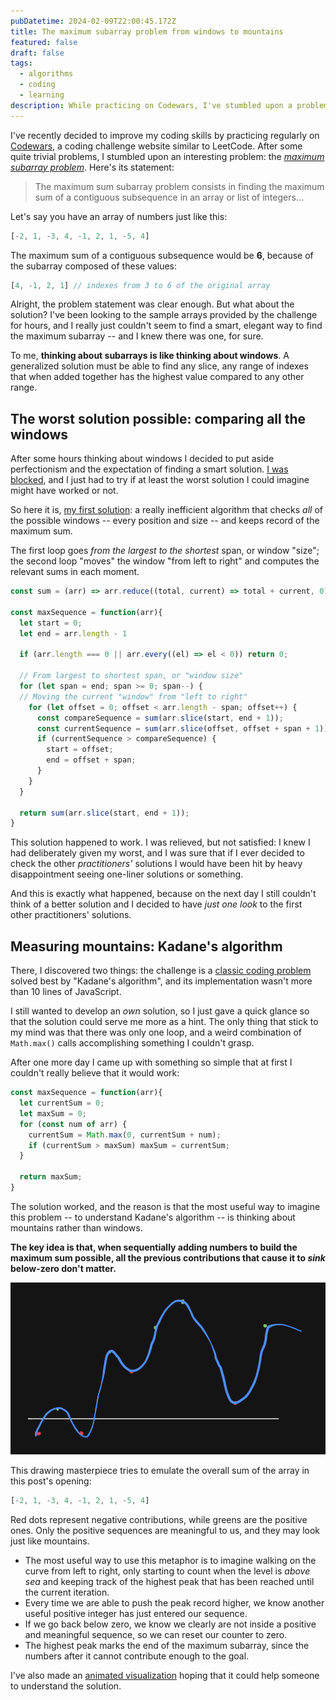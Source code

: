 ```yaml
---
pubDatetime: 2024-02-09T22:00:45.172Z
title: The maximum subarray problem from windows to mountains
featured: false
draft: false
tags:
  - algorithms
  - coding
  - learning
description: While practicing on Codewars, I've stumbled upon a problem that had me thinking for days. From the first-attempt, ridiculously inefficient solution up to "discovering" Kadane's algorithm, the maximum subarray problem has been one of the funniest challenges I've encountered so far.
---
```


I've recently decided to improve my coding skills by practicing regularly on [Codewars](https://www.codewars.com/), a coding challenge website similar to LeetCode. After some quite trivial problems, I stumbled upon an interesting problem: the [*maximum subarray problem*](https://www.codewars.com/kata/54521e9ec8e60bc4de000d6c). Here's its statement:

> The maximum sum subarray problem consists in finding the maximum sum of a contiguous subsequence in an array or list of integers...

Let's say you have an array of numbers just like this:
```javascript
[-2, 1, -3, 4, -1, 2, 1, -5, 4]
```
The maximum sum of a contiguous subsequence would be **6**, because of the subarray composed of these values:
```javascript
[4, -1, 2, 1] // indexes from 3 to 6 of the original array
```

Alright, the problem statement was clear enough. But what about the solution? I've been looking to the sample arrays provided by the challenge for hours, and I really just couldn't seem to find a smart, elegant way to find the maximum subarray -- and I knew there was one, for sure.

To me, **thinking about subarrays is like thinking about windows**. A generalized solution must be able to find any slice, any range of indexes that when added together has the highest value compared to any other range.

## The worst solution possible: comparing all the windows

After some hours thinking about windows I decided to put aside perfectionism and the expectation of finding a smart solution. [I was blocked](https://en.wikipedia.org/wiki/Einstellung_effect), and I just had to try if at least the worst solution I could imagine might have worked or not.

So here it is, [my first solution](https://www.codewars.com/kata/reviews/54661647829127dabe0000ff/groups/65c403cc9b585b0001c7d4da): a really inefficient algorithm that checks *all* of the possible windows -- every position and size -- and keeps record of the maximum sum.

The first loop goes *from the largest to the shortest* span, or window "size"; the second loop "moves" the window "from left to right" and computes the relevant sums in each moment.

```javascript
const sum = (arr) => arr.reduce((total, current) => total + current, 0)

const maxSequence = function(arr){
  let start = 0;
  let end = arr.length - 1
  
  if (arr.length === 0 || arr.every((el) => el < 0)) return 0;
  
  // From largest to shortest span, or "window size"
  for (let span = end; span >= 0; span--) {
  // Moving the current "window" from "left to right"
    for (let offset = 0; offset < arr.length - span; offset++) {
      const compareSequence = sum(arr.slice(start, end + 1));
      const currentSequence = sum(arr.slice(offset, offset + span + 1));
      if (currentSequence > compareSequence) {
        start = offset;
        end = offset + span;
      }
    }
  }
  
  return sum(arr.slice(start, end + 1));
}
```
This solution happened to work. I was relieved, but not satisfied: I knew I had deliberately given my worst, and I was sure that if I ever decided to check the other *practitioners'* solutions I would have been hit by heavy disappointment seeing one-liner solutions or something.

And this is exactly what happened, because on the next day I still couldn't think of a better solution and I decided to have *just one look* to the first other practitioners' solutions.

## Measuring mountains: Kadane's algorithm

There, I discovered two things: the challenge is a [classic coding problem](https://en.wikipedia.org/wiki/Maximum_subarray_problem) solved best by "Kadane's algorithm", and its implementation wasn't more than 10 lines of JavaScript.

I still wanted to develop an *own* solution, so I just gave a quick glance so that the solution could serve me more as a hint. The only thing that stick to my mind was that there was only one loop, and a weird combination of `Math.max()` calls accomplishing something I couldn't grasp.

After one more day I came up with something so simple that at first I couldn't really believe that it would work:

```javascript
const maxSequence = function(arr){
  let currentSum = 0;
  let maxSum = 0;
  for (const num of arr) {
    currentSum = Math.max(0, currentSum + num);
    if (currentSum > maxSum) maxSum = currentSum;
  }
  
  return maxSum;
}
```
The solution worked, and the reason is that the most useful way to imagine this problem -- to understand Kadane's algorithm -- is thinking about mountains rather than windows.

**The key idea is that, when sequentially adding numbers to build the maximum sum possible, all the previous contributions that cause it to _sink_ below-zero don't matter.**


![The maximum subarray as mountains below or above the water surface](../../assets/images/kadane-algorithm-mountains.png "Ciao")

This drawing masterpiece tries to emulate the overall sum of the array in this post's opening:

```javascript
[-2, 1, -3, 4, -1, 2, 1, -5, 4]
```
Red dots represent negative contributions, while greens are the positive ones. Only the positive sequences are meaningful to us, and they may look just like mountains.

- The most useful way to use this metaphor is to imagine walking on the curve from left to right, only starting to count when the level is *above sea* and keeping track of the highest peak that has been reached until the current iteration.
- Every time we are able to push the peak record higher, we know another useful positive integer has just entered our sequence.
- If we go back below zero, we know we clearly are not inside a positive and meaningful sequence, so we can reset our counter to zero.
- The highest peak marks the end of the maximum subarray, since the numbers after it cannot contribute enough to the goal.

I've also made an [animated visualization](https://stackblitz.com/~/github.com/riccardobattiato/maximum-subarray-problem) hoping that it could help someone to understand the solution.